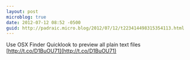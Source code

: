```yaml
---
layout: post
microblog: true
date: 2012-07-12 08:52 -0500
guid: http://padraic.micro.blog/2012/07/12/t223414498315354113.html
---
```

Use OSX Finder Quicklook to preview all plain text files [http://t.co/D1BuOU71](http://t.co/D1BuOU71)
